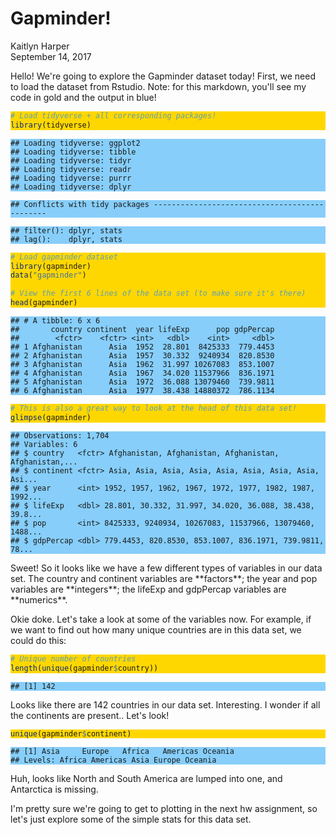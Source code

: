 # Gapminder!
Kaitlyn Harper  
September 14, 2017  



Hello! We're going to explore the Gapminder dataset today! First, we need to load the dataset from Rstudio. Note: for this markdown, you'll see my code in gold and the output in blue! 

<style>
div.color pre { background-color:lightskyblue; }
div.color pre.r { background-color:gold; }
</style>

<div class = "color">

```r
# Load tidyverse + all corresponding packages!
library(tidyverse)
```

```
## Loading tidyverse: ggplot2
## Loading tidyverse: tibble
## Loading tidyverse: tidyr
## Loading tidyverse: readr
## Loading tidyverse: purrr
## Loading tidyverse: dplyr
```

```
## Conflicts with tidy packages ----------------------------------------------
```

```
## filter(): dplyr, stats
## lag():    dplyr, stats
```

```r
# Load gapminder dataset
library(gapminder)
data("gapminder")

# View the first 6 lines of the data set (to make sure it's there)
head(gapminder)
```

```
## # A tibble: 6 x 6
##       country continent  year lifeExp      pop gdpPercap
##        <fctr>    <fctr> <int>   <dbl>    <int>     <dbl>
## 1 Afghanistan      Asia  1952  28.801  8425333  779.4453
## 2 Afghanistan      Asia  1957  30.332  9240934  820.8530
## 3 Afghanistan      Asia  1962  31.997 10267083  853.1007
## 4 Afghanistan      Asia  1967  34.020 11537966  836.1971
## 5 Afghanistan      Asia  1972  36.088 13079460  739.9811
## 6 Afghanistan      Asia  1977  38.438 14880372  786.1134
```

```r
# This is also a great way to look at the head of this data set! 
glimpse(gapminder)
```

```
## Observations: 1,704
## Variables: 6
## $ country   <fctr> Afghanistan, Afghanistan, Afghanistan, Afghanistan,...
## $ continent <fctr> Asia, Asia, Asia, Asia, Asia, Asia, Asia, Asia, Asi...
## $ year      <int> 1952, 1957, 1962, 1967, 1972, 1977, 1982, 1987, 1992...
## $ lifeExp   <dbl> 28.801, 30.332, 31.997, 34.020, 36.088, 38.438, 39.8...
## $ pop       <int> 8425333, 9240934, 10267083, 11537966, 13079460, 1488...
## $ gdpPercap <dbl> 779.4453, 820.8530, 853.1007, 836.1971, 739.9811, 78...
```
</div>
Sweet! So it looks like we have a few different types of variables in our data set. The country and continent variables are **factors**; the year and pop variables are **integers**; the lifeExp and gdpPercap variables are **numerics**.

Okie doke. Let's take a look at some of the variables now. For example, if we want to find out how many unique countries are in this data set, we could do this:
<div class = "color">

```r
# Unique number of countries
length(unique(gapminder$country))
```

```
## [1] 142
```
</div>
Looks like there are 142 countries in our data set. Interesting. I wonder if all the continents are present.. Let's look! 
<div class = "color">

```r
unique(gapminder$continent)
```

```
## [1] Asia     Europe   Africa   Americas Oceania 
## Levels: Africa Americas Asia Europe Oceania
```
</div>
Huh, looks like North and South America are lumped into one, and Antarctica is missing. 

I'm pretty sure we're going to get to plotting in the next hw assignment, so let's just explore some of the simple stats for this data set. 







